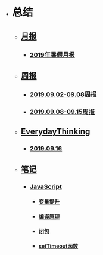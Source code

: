 - # 总结
    - ## [月报](yuebao)
        - ### [2019年暑假月报](yuebao/19shujiayuebao.md)
    - ## [周报](zhoubao)
        - ### [2019.09.02-09.08周报](zhoubao/19.9.2-9.8zhoubao.md)
        - ### [2019.09.08-09.15周报](zhoubao/19.9.8-9.15zhoubao.md)
    - ## [EverydayThinking](EverydayThinking)
        - ### [2019.09.16](EverydayThinking/19-09-16.md)
    - ## [笔记](Notes)
        - ### [JavaScript](Notes/JS)
            - #### [变量提升](Notes/JS/bianliangtisheng.md)
            - #### [编译原理](Notes/JS/bianyiyanli.md)
            - #### [闭包](Notes/JS/bibao.md)
            - #### [setTimeout函数](Notes/JS/setTimeout.md)